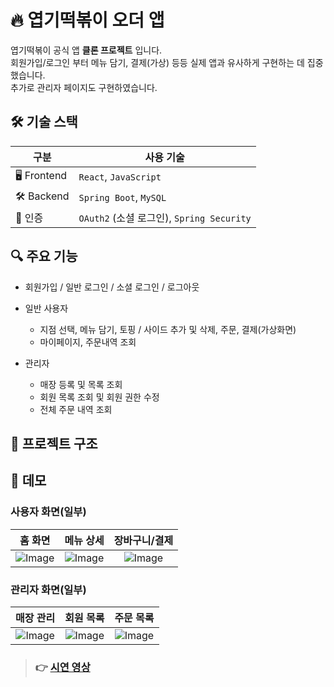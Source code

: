 # 🔥 엽기떡볶이 오더 앱

엽기떡볶이 공식 앱 **클론 프로젝트** 입니다. <br>
회원가입/로그인 부터 메뉴 담기, 결제(가상) 등등 실제 앱과 유사하게 구현하는 데 집중했습니다. <br>
추가로 관리자 페이지도 구현하였습니다.

## 🛠️ 기술 스택

| 구분        | 사용 기술                                 |
| ----------- | ----------------------------------------- |
| 🖥️ Frontend | `React`, `JavaScript`                     |
| 🛠️ Backend  | `Spring Boot`, `MySQL`                    |
| 🔐 인증     | `OAuth2` (소셜 로그인), `Spring Security` |

## 🔍 주요 기능

- 회원가입 / 일반 로그인 / 소셜 로그인 / 로그아웃
- 일반 사용자

  - 지점 선택, 메뉴 담기, 토핑 / 사이드 추가 및 삭제, 주문, 결제(가상화면)
  - 마이페이지, 주문내역 조회

- 관리자

  - 매장 등록 및 목록 조회
  - 회원 목록 조회 및 회원 권한 수정
  - 전체 주문 내역 조회

## 🧩 프로젝트 구조

## 📱 데모

### 사용자 화면(일부)

|                                          홈 화면                                          |                                         메뉴 상세                                         |                                       장바구니/결제                                       |
| :---------------------------------------------------------------------------------------: | :---------------------------------------------------------------------------------------: | :---------------------------------------------------------------------------------------: |
| ![Image](https://github.com/user-attachments/assets/1847f258-f265-4f82-b6c2-21fdddb4b8f8) | ![Image](https://github.com/user-attachments/assets/06dd82f9-1b8f-48e9-8ff3-a5f6eff99e1f) | ![Image](https://github.com/user-attachments/assets/98387b74-28ce-4071-85e1-6e87c3068963) |

### 관리자 화면(일부)

|                                         매장 관리                                         |                                         회원 목록                                         |                                         주문 목록                                         |
| :---------------------------------------------------------------------------------------: | :---------------------------------------------------------------------------------------: | :---------------------------------------------------------------------------------------: |
| ![Image](https://github.com/user-attachments/assets/b2eedd32-f0ce-4589-8881-45f94841e14b) | ![Image](https://github.com/user-attachments/assets/1e92b93a-ceff-4109-9688-8d918cf3b56e) | ![Image](https://github.com/user-attachments/assets/cff000a3-5812-46a9-920e-f85a9c80641a) |

> ### 👉 [시연 영상]()
